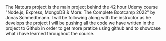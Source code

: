 The Natours project is the main project behind the 42 hour Udemy course "Node.js, Express, MongoDB & More: The Complete Bootcamp 2022" by Jonas Schmedtmann.
I will be following along with the instructor as he develops the project
I will be pushing all the code we have written in the project to Github in order to get more pratice using github and to showcase what i have learned throughout the course.
